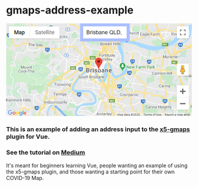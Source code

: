 # gmaps-address-example

![Screenshot](./docs/gmaps-address-example.png)

### This is an example of adding an address input to the [x5-gmaps](https://github.com/xon52/x5-gmaps) plugin for Vue.

### See the tutorial on [Medium](https://xon5.medium.com/vue-google-maps-and-autocomplete-e9bf0fa3c42e)

It's meant for beginners learning Vue, people wanting an example of using the x5-gmaps plugin, and those wanting a starting point for their own COVID-19 Map.
